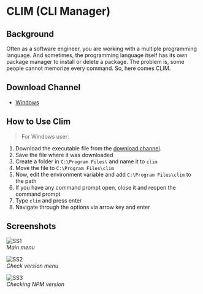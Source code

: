 # CLIM (CLI Manager)

## Background

Often as a software engineer, you are working with a multiple programming language. And sometimes, the programming language itself has its own package manager to install or delete a package. The problem is, some people cannot memorize every command. So, here comes CLIM.

## Download Channel

- [Windows](https://github.com/Team37-ID/clim/releases/download/stable/clim.exe)

## How to Use Clim

> For Windows user:

1. Download the executable file from the [download channel](#download-channel).
2. Save the file where it was downloaded
3. Create a folder in `C:\Program Files\` and name it to `clim`
4. Move the file to `C:\Program Files\clim`
5. Now, edit the environment variable and add `C:\Program Files\clim` to the path
6. If you have any command prompt open, close it and reopen the command prompt
7. Type `clim` and press enter
8. Navigate through the options via arrow key and enter

## Screenshots

![SS1](https://i.imgur.com/VcQWNjT.png) <br>
_Main menu_

![SS2](https://i.imgur.com/xpKNMk3.png) <br>
_Check version menu_

![SS3](https://i.imgur.com/ivzHJat.png) <br>
_Checking NPM version_
